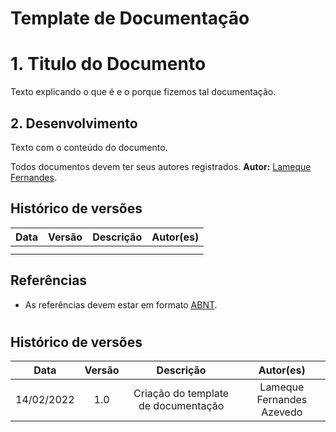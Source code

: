 # Template de Documentação

#

# 1. Titulo do Documento

Texto explicando o que é e o porque fizemos tal documentação.

## 2. Desenvolvimento

Texto com o conteúdo do documento.

Todos documentos devem ter seus autores registrados.
**Autor:** [Lameque Fernandes](https://github.com/LamequeFernandes).

## Histórico de versões

| Data | Versão | Descrição | Autor(es) |
| :--: | :----: | :-------: | :-------: |
|      |        |           |           |
|      |        |           |           |

## Referências

- As referências devem estar em formato [ABNT](https://github.com/LamequeFernandes).

#

## Histórico de versões

| Data | Versão | Descrição | Autor(es) |
| :--: | :----: | :-------: | :-------: |
|   14/02/2022  |   1.0     |  Criação do template de documentação         | Lameque Fernandes Azevedo           |
